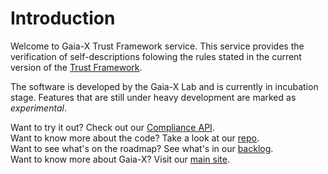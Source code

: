 # Introduction

Welcome to Gaia-X Trust Framework service. This service provides the verification of self-descriptions folowing the rules stated in the current version of the [Trust Framework](https://gaia-x.gitlab.io/policy-rules-committee/trust-framework/).

The software is developed by the Gaia-X Lab and is currently in incubation stage. Features that are still under heavy development are marked as _experimental_.


Want to try it out? Check out our [Compliance API](https://compliance.gaia-x.eu/docs/).  
Want to know more about the code? Take a look at our [repo](https://gitlab.com/gaia-x/lab/compliance).  
Want to see what's on the roadmap? See what's in our [backlog](https://gaia-x.atlassian.net/jira/software/c/projects/LAB/boards/10/backlog).  
Want to know more about Gaia-X? Visit our [main site](https://gaia-x.eu/).  

